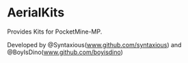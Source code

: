 # AerialKits
Provides Kits for PocketMine-MP.

Developed by @Syntaxious(www.github.com/syntaxious) and @BoyIsDino(www.github.com/boyisdino)
